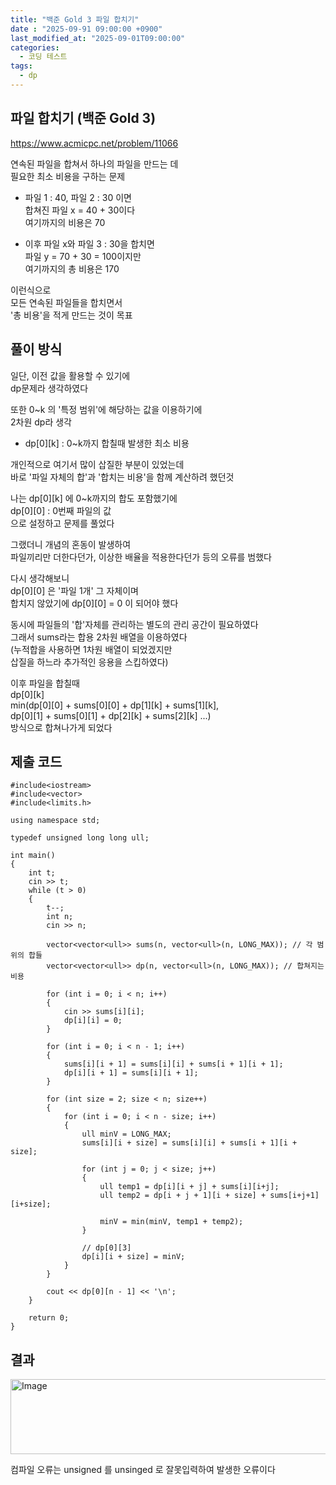```yaml
---
title: "백준 Gold 3 파일 합치기"
date : "2025-09-91 09:00:00 +0900"
last_modified_at: "2025-09-01T09:00:00"
categories:
  - 코딩 테스트
tags:
  - dp
---
```


## 파일 합치기 (백준 Gold 3)
<https://www.acmicpc.net/problem/11066><br>

연속된 파일을 합쳐서 하나의 파일을 만드는 데<br>
필요한 최소 비용을 구하는 문제<br>

- 파일 1 : 40, 파일 2 : 30 이면<br>
  합쳐진 파일 x = 40 + 30이다<br>
  여기까지의 비용은 70<br>

- 이후 파일 x와 파일 3 : 30을 합치면<br>
  파일 y = 70 + 30 = 100이지만<br>
  여기까지의 총 비용은 170<br>
  
이런식으로<br>
모든 연속된 파일들을 합치면서<br>
'총 비용'을 적게 만드는 것이 목표<br>

## 풀이 방식

일단, 이전 값을 활용할 수 있기에<br>
dp문제라 생각하였다<br>

또한 0~k 의 '특정 범위'에 해당하는 값을 이용하기에<br>
2차원 dp라 생각<br>

- dp[0][k] : 0~k까지 합칠때 발생한 최소 비용<br>

개인적으로 여기서 많이 삽질한 부분이 있었는데<br>
바로 '파일 자체의 합'과 '합치는 비용'을 함께 계산하려 했던것<br>

나는 dp[0][k] 에 0~k까지의 합도 포함했기에<br>
dp[0][0] : 0번째 파일의 값<br>
으로 설정하고 문제를 풀었다<br>

그랬더니 개념의 혼동이 발생하여<br>
파일끼리만 더한다던가, 이상한 배율을 적용한다던가 등의 오류를 범했다<br>

다시 생각해보니<br>
dp[0][0] 은 '파일 1개' 그 자체이며<br>
합치지 않았기에 dp[0][0] = 0 이 되어야 했다<br>

동시에 파일들의 '합'자체를 관리하는 별도의 관리 공간이 필요하였다<br>
그래서 sums라는 합용 2차원 배열을 이용하였다<br>
(누적합을 사용하면 1차원 배열이 되었겠지만<br>
삽질을 하느라 추가적인 응용을 스킵하였다)<br>

이후 파일을 합칠때<br>
dp[0][k]<br>
min(dp[0][0] + sums[0][0] + dp[1][k] + sums[1][k],<br>
dp[0][1] + sums[0][1] + dp[2][k] + sums[2][k] ...)<br>
방식으로 합쳐나가게 되었다<br>

## 제출 코드
```
#include<iostream>
#include<vector>
#include<limits.h>

using namespace std;

typedef unsigned long long ull;

int main()
{
	int t;
	cin >> t;
	while (t > 0)
	{
		t--;
		int n;
		cin >> n;

		vector<vector<ull>> sums(n, vector<ull>(n, LONG_MAX)); // 각 범위의 합들
		vector<vector<ull>> dp(n, vector<ull>(n, LONG_MAX)); // 합쳐지는 비용

		for (int i = 0; i < n; i++)
		{
			cin >> sums[i][i];
			dp[i][i] = 0;
		}

		for (int i = 0; i < n - 1; i++)
		{
			sums[i][i + 1] = sums[i][i] + sums[i + 1][i + 1];
			dp[i][i + 1] = sums[i][i + 1];
		}

		for (int size = 2; size < n; size++)
		{
			for (int i = 0; i < n - size; i++)
			{
				ull minV = LONG_MAX;
				sums[i][i + size] = sums[i][i] + sums[i + 1][i + size];
				
				for (int j = 0; j < size; j++)
				{
					ull temp1 = dp[i][i + j] + sums[i][i+j];
					ull temp2 = dp[i + j + 1][i + size] + sums[i+j+1][i+size];

					minV = min(minV, temp1 + temp2);
				}
				
				// dp[0][3]
				dp[i][i + size] = minV;
			}
		}

		cout << dp[0][n - 1] << '\n';
	}

	return 0;
}
```

## 결과
<img width="1151" height="120" alt="Image" src="https://github.com/user-attachments/assets/0d239ea6-81a7-43a5-9a17-def6820c76d0" /><br>

컴파일 오류는 unsigned 를 unsinged 로 잘못입력하여 발생한 오류이다<br>